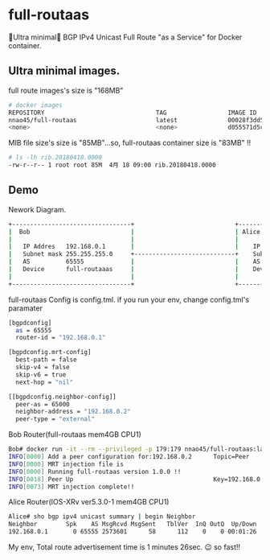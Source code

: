 # full-routaas
🐣Ultra minimal🐣 BGP IPv4 Unicast Full Route "as a Service" for Docker container.

## Ultra minimal images.

full route images's size is "168MB"
```bash
# docker images
REPOSITORY                               TAG                 IMAGE ID            CREATED             SIZE
nnao45/full-routaas                      latest              00028f3dd5c9        10 minutes ago      168MB
<none>                                   <none>              d055571d5c0f        10 minutes ago      793MB
```

MIB file size's size is "85MB"...so, full-routaas container size is "83MB" !!
```bash
# ls -lh rib.20180418.0000
-rw-r--r-- 1 root root 85M  4月 18 09:00 rib.20180418.0000
```

## Demo

Nework Diagram.
```bash
+---------------------------------+                            +---------------------------------+
|  Bob                            |                            | Alice                           |
|                                 |                            |                                 |
|   IP Addres   192.168.0.1       |                            |    IP Addres   192.168.0.2      |
|   Subnet mask 255.255.255.0     +----------------------------+    Subnet mask 255.255.255.0    |
|   AS          65555             |                            |    AS          65000            |
|   Device      full-routaaas     |                            |    Device      IOS-XRv          |
|                                 |                            |                                 |
+---------------------------------+                            +---------------------------------+
```

full-routaas Config is config.tml.
if you run your env, change config.tml's paramater
```bash
[bgpdconfig]
  as = 65555
  router-id = "192.168.0.1"

[bgpdconfig.mrt-config]
  best-path = false
  skip-v4 = false
  skip-v6 = true
  next-hop = "nil"

[[bgpdconfig.neighbor-config]]
  peer-as = 65000
  neighbor-address = "192.168.0.2"
  peer-type = "external"
```

Bob Router(full-routaas mem4GB CPU1)  
```bash
Bob# docker run -it --rm --privileged -p 179:179 nnao45/full-routaas:latest
INFO[0000] Add a peer configuration for:192.168.0.2      Topic=Peer
INFO[0000] MRT injection file is                        
INFO[0000] Running full-routaas version 1.0.0 !!        
INFO[0018] Peer Up                                       Key=192.168.0.2 State=BGP_FSM_OPENCONFIRM Topic=Peer
INFO[0073] MRT injection complete!! 
```

Alice Router(IOS-XRv ver5.3.0-1 mem4GB CPU1)
```bash
Alice# sho bgp ipv4 unicast summary | begin Neighbor
Neighbor        Spk    AS MsgRcvd MsgSent   TblVer  InQ OutQ  Up/Down  St/PfxRcd
192.168.0.1       0 65555 2573601      58      112    0    0 00:01:26     696234
```

My env, Total route advertisement time is 1 minutes 26sec. 😉 so fast!!
